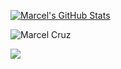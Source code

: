 [![Marcel's GitHub Stats](https://github-readme-stats.vercel.app/api?username=marcelscruz&show_icons=true)](https://github.com/marcelscruz)

<p><img align="center" src="https://github-readme-streak-stats.herokuapp.com/?user=marcelscruz&" alt="Marcel Cruz" /></p>

[![](https://komarev.com/ghpvc/?username=marcelscruz&color=blue&label=Profile%20Views)](https://github.com/marcelscruz/marcelscruz)
<!-- [![](https://img.shields.io/github/followers/marcelscruz?label=GitHub%20Followers)](https://github.com/marcelscruz) -->
